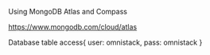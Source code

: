 Using MongoDB Atlas and Compass

https://www.mongodb.com/cloud/atlas

Database table access{
  user: omnistack,
  pass: omnistack
}
